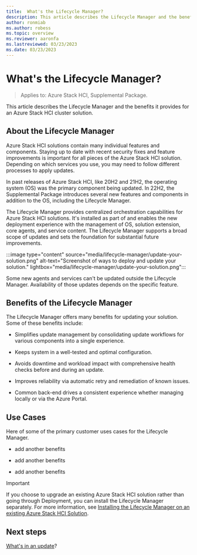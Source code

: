 ```yaml
---
title:  What's the Lifecycle Manager?
description: This article describes the Lifecycle Manager and the benefits it provides for an Azure Stack HCI cluster solution.
author: ronmiab
ms.author: robess
ms.topic: overview
ms.reviewer: aaronfa
ms.lastreviewed: 03/23/2023
ms.date: 03/23/2023
---
```


# What's the Lifecycle Manager?

> Applies to: Azure Stack HCI, Supplemental Package.

This article describes the Lifecycle Manager and the benefits it provides for an Azure Stack HCI cluster solution.

## About the Lifecycle Manager

Azure Stack HCI solutions contain many individual features and components. Staying up to date with recent security fixes and feature improvements is important for all pieces of the Azure Stack HCI solution. Depending on which services you use, you may need to follow different processes to apply updates.

In past releases of Azure Stack HCI, like 20H2 and 21H2, the operating system (OS) was the primary component being updated. In 22H2, the Supplemental Package introduces several new features and components in addition to the OS, including the Lifecycle Manager.

The Lifecycle Manager provides centralized orchestration capabilities for Azure Stack HCI solutions. It's installed as part of and enables the new deployment experience with the management of OS, solution extension, core agents, and service content. The Lifecycle Manager supports a broad scope of updates and sets the foundation for substantial future improvements.

:::image type="content" source="media/lifecycle-manager/update-your-solution.png" alt-text="Screenshot of ways to deploy and update your solution." lightbox="media/lifecycle-manager/update-your-solution.png":::

Some new agents and services can't be updated outside the Lifecycle Manager. Availability of those updates depends on the specific feature.

## Benefits of the Lifecycle Manager

The Lifecycle Manager offers many benefits for updating your solution. Some of these benefits include:

- Simplifies update management by consolidating update workflows for various components into a single experience.

- Keeps system in a well-tested and optimal configuration.

- Avoids downtime and workload impact with comprehensive health checks before and during an update.

- Improves reliability via automatic retry and remediation of known issues.

- Common back-end drives a consistent experience whether managing locally or via the Azure Portal.

## Use Cases

Here of some of the primary customer uses cases for the Lifecycle Manager.

- add another benefits

- add another benefits

- add another benefits

> [!IMPORTANT]
> If you choose to upgrade an existing Azure Stack HCI solution rather than going through Deployment, you can install the Lifecycle Manager separately. For more information, see [Installing the Lifecycle Manager on an existing Azure Stack HCI Solution](lifecycle-management-placeholder.md).

## Next steps

[What's in an update](whats-in-an-update.md)?
